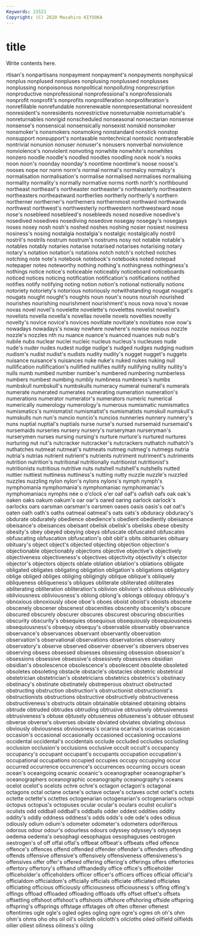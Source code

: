 ```yaml
---
Keywords: 23521
Copyright: (C) 2020 Masahiro KIYOOKA
---
```


# title

Write contents here.

rtisan's
nonpartisans nonpayment nonpayment's nonpayments nonphysical nonplus nonplused nonpluses nonplusing nonplussed
nonplusses nonplussing nonpoisonous nonpolitical nonpolluting nonprescription nonproductive nonprofessional nonprofessional's nonprofessionals
nonprofit nonprofit's nonprofits nonproliferation nonproliferation's nonrefillable nonrefundable nonrenewable nonrepresentational nonresident
nonresident's nonresidents nonrestrictive nonreturnable nonreturnable's nonreturnables nonrigid nonscheduled nonseasonal nonsectarian
nonsense nonsense's nonsensical nonsensically nonsexist nonskid nonsmoker nonsmoker's nonsmokers nonsmoking
nonstandard nonstick nonstop nonsupport nonsupport's nontaxable nontechnical nontoxic nontransferable nontrivial
nonunion nonuser nonuser's nonusers nonverbal nonviolence nonviolence's nonviolent nonvoting nonwhite
nonwhite's nonwhites nonzero noodle noodle's noodled noodles noodling nook nook's
nooks noon noon's noonday noonday's noontime noontime's noose noose's nooses
nope nor norm norm's normal normal's normalcy normalcy's normalisation normalisation's
normalise normalised normalises normalising normality normality's normally normative norms north
north's northbound northeast northeast's northeaster northeaster's northeasterly northeastern northeasters northeastward
northerlies northerly northerly's northern northerner northerner's northerners northernmost northward northwards
northwest northwest's northwesterly northwestern northwestward nose nose's nosebleed nosebleed's nosebleeds
nosed nosedive nosedive's nosedived nosedives nosediving nosedove nosegay nosegay's nosegays
noses nosey nosh nosh's noshed noshes noshing nosier nosiest nosiness
nosiness's nosing nostalgia nostalgia's nostalgic nostalgically nostril nostril's nostrils nostrum
nostrum's nostrums nosy not notable notable's notables notably notaries notarise
notarised notarises notarising notary notary's notation notation's notations notch notch's
notched notches notching note note's notebook notebook's notebooks noted notepad
notepaper notes noteworthy nothing nothing's nothingness nothingness's nothings notice notice's
noticeable noticeably noticeboard noticeboards noticed notices noticing notification notification's notifications
notified notifies notify notifying noting notion notion's notional notionally notions
notoriety notoriety's notorious notoriously notwithstanding nougat nougat's nougats nought nought's
noughts noun noun's nouns nourish nourished nourishes nourishing nourishment nourishment's
nous nova nova's novae novas novel novel's novelette novelette's novelettes
novelist novelist's novelists novella novella's novellas novelle novels novelties novelty
novelty's novice novice's novices novitiate novitiate's novitiates now now's nowadays
nowadays's noway nowhere nowhere's nowise noxious nozzle nozzle's nozzles nth
nu nuance nuance's nuanced nuances nub nub's nubile nubs nuclear
nuclei nucleic nucleus nucleus's nucleuses nude nude's nuder nudes nudest
nudge nudge's nudged nudges nudging nudism nudism's nudist nudist's nudists
nudity nudity's nugget nugget's nuggets nuisance nuisance's nuisances nuke nuke's
nuked nukes nuking null nullification nullification's nullified nullifies nullify nullifying
nullity nullity's nulls numb numbed number number's numbered numbering numberless
numbers numbest numbing numbly numbness numbness's numbs numbskull numbskull's numbskulls
numeracy numeral numeral's numerals numerate numerated numerates numerating numeration numeration's
numerations numerator numerator's numerators numeric numerical numerically numerology numerology's numerous
numismatic numismatics numismatics's numismatist numismatist's numismatists numskull numskull's numskulls nun
nun's nuncio nuncio's nuncios nunneries nunnery nunnery's nuns nuptial nuptial's
nuptials nurse nurse's nursed nursemaid nursemaid's nursemaids nurseries nursery nursery's
nurseryman nurseryman's nurserymen nurses nursing nursing's nurture nurture's nurtured nurtures
nurturing nut nut's nutcracker nutcracker's nutcrackers nuthatch nuthatch's nuthatches nutmeat
nutmeat's nutmeats nutmeg nutmeg's nutmegs nutria nutria's nutrias nutrient nutrient's
nutrients nutriment nutriment's nutriments nutrition nutrition's nutritional nutritionally nutritionist nutritionist's
nutritionists nutritious nutritive nuts nutshell nutshell's nutshells nutted nuttier nuttiest
nuttiness nuttiness's nutting nutty nuzzle nuzzle's nuzzled nuzzles nuzzling nylon
nylon's nylons nylons's nymph nymph's nymphomania nymphomania's nymphomaniac nymphomaniac's nymphomaniacs
nymphs née o o'clock o'er oaf oaf's oafish oafs oak
oak's oaken oaks oakum oakum's oar oar's oared oaring oarlock
oarlock's oarlocks oars oarsman oarsman's oarsmen oases oasis oasis's oat
oat's oaten oath oath's oaths oatmeal oatmeal's oats oats's obduracy
obduracy's obdurate obdurately obedience obedience's obedient obediently obeisance obeisance's obeisances
obeisant obelisk obelisk's obelisks obese obesity obesity's obey obeyed obeying
obeys obfuscate obfuscated obfuscates obfuscating obfuscation obfuscation's obit obit's obits
obituaries obituary obituary's object object's objected objecting objection objection's objectionable
objectionably objections objective objective's objectively objectiveness objectiveness's objectives objectivity objectivity's
objector objector's objectors objects oblate oblation oblation's oblations obligate obligated
obligates obligating obligation obligation's obligations obligatory oblige obliged obliges obliging
obligingly oblique oblique's obliquely obliqueness obliqueness's obliques obliterate obliterated obliterates
obliterating obliteration obliteration's oblivion oblivion's oblivious obliviously obliviousness obliviousness's oblong
oblong's oblongs obloquy obloquy's obnoxious obnoxiously oboe oboe's oboes oboist
oboist's oboists obscene obscenely obscener obscenest obscenities obscenity obscenity's obscure
obscured obscurely obscurer obscures obscurest obscuring obscurities obscurity obscurity's obsequies
obsequious obsequiously obsequiousness obsequiousness's obsequy obsequy's observable observably observance observance's
observances observant observantly observation observation's observational observations observatories observatory observatory's
observe observed observer observer's observers observes observing obsess obsessed obsesses
obsessing obsession obsession's obsessions obsessive obsessive's obsessively obsessives obsidian obsidian's
obsolescence obsolescence's obsolescent obsolete obsoleted obsoletes obsoleting obstacle obstacle's obstacles
obstetric obstetrical obstetrician obstetrician's obstetricians obstetrics obstetrics's obstinacy obstinacy's obstinate
obstinately obstreperous obstruct obstructed obstructing obstruction obstruction's obstructionist obstructionist's obstructionists
obstructions obstructive obstructively obstructiveness obstructiveness's obstructs obtain obtainable obtained obtaining
obtains obtrude obtruded obtrudes obtruding obtrusive obtrusively obtrusiveness obtrusiveness's obtuse
obtusely obtuseness obtuseness's obtuser obtusest obverse obverse's obverses obviate obviated
obviates obviating obvious obviously obviousness obviousness's ocarina ocarina's ocarinas occasion
occasion's occasional occasionally occasioned occasioning occasions occidental occidental's occidentals occlude
occluded occludes occluding occlusion occlusion's occlusions occlusive occult occult's occupancy
occupancy's occupant occupant's occupants occupation occupation's occupational occupations occupied occupies
occupy occupying occur occurred occurrence occurrence's occurrences occurring occurs ocean
ocean's oceangoing oceanic oceanic's oceanographer oceanographer's oceanographers oceanographic oceanography oceanography's
oceans ocelot ocelot's ocelots ochre ochre's octagon octagon's octagonal octagons
octal octane octane's octave octave's octaves octet octet's octets octette
octette's octettes octogenarian octogenarian's octogenarians octopi octopus octopus's octopuses ocular
ocular's oculars oculist oculist's oculists odd oddball oddball's oddballs odder
oddest oddities oddity oddity's oddly oddness oddness's odds odds's ode
ode's odes odious odiously odium odium's odometer odometer's odometers odoriferous
odorous odour odour's odourless odours odyssey odyssey's odysseys oedema oedema's
oesophagi oesophagus oesophaguses oestrogen oestrogen's of off offal offal's offbeat
offbeat's offbeats offed offence offence's offences offend offended offender offender's
offenders offending offends offensive offensive's offensively offensiveness offensiveness's offensives offer
offer's offered offering offering's offerings offers offertories offertory offertory's offhand
offhandedly office office's officeholder officeholder's officeholders officer officer's officers offices
official official's officialdom officialdom's officially officials officiate officiated officiates officiating
officious officiously officiousness officiousness's offing offing's offings offload offloaded offloading
offloads offs offset offset's offsets offsetting offshoot offshoot's offshoots offshore
offshoring offside offspring offspring's offsprings offstage offstages oft often oftener
oftenest oftentimes ogle ogle's ogled ogles ogling ogre ogre's ogres
oh oh's ohm ohm's ohms oho ohs oil oil's oilcloth
oilcloth's oilcloths oiled oilfield oilfields oilier oiliest oiliness oiliness's oiling
